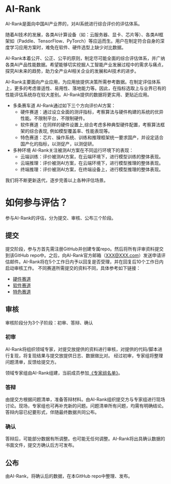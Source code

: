 # AI-Rank
AI-Rank是面向中国AI产业界的，对AI系统进行综合评价的评估体系。

随着AI技术的发展，各类AI计算设备（如：云服务器、显卡、芯片等）、各类AI框架如（Paddle、TensorFlow、PyTorch）等应运而生。用户在制定符合自身的深度学习应用方案时，难免在软件、硬件选型上缺少对比数据。

AI-Rank本着公开、公正、公平的原则，制定尽可能全面的综合评估体系，并广纳各类AI产品性能数据。希望能够切实挖掘人工智能产业发展过程中的需求与痛点，探究AI未来的趋势，助力全产业AI相关企业的发展和AI技术的进步。

AI-Rank主要面向产业应用，为应用放提供决策所需参考数据。在制定评估体系上，更多的考虑普适性、易用性、落地能力等。因此，在指标选取上与业界已有的性能评估系统存在较大差别。AI-Rank提供的数据将更实用、更贴近应用。

- 多条赛车道
AI-Rank通过如下三个方向评价AI方案：
    - 硬件赛道：通过设立全面的测评指标，考察算法与硬件构建的系统的优异性能。不限制平台，不限制硬件。
    - 软件赛道：在同样的硬件设置上,综合考虑多种典型硬件配置，考察算法框架的综合表现, 例如模型覆盖率、性能表现等。
    - 特色赛道：芯片、操作系统、训练和推理框架统一要求国产，并设定适合国产化的指标，以测促产，以测促研。
- 多种环境
AI-Rank关注被测AI方案在不同运行环境下的表现：
    - 云端训练：评价被测AI方案，在云端环境下，进行模型训练的整体表现。
    - 云端推理：评价被测AI方案，在云端环境下，进行模型推理的整体表现。
    - 终端推理：评价被测AI方案，在终端设备上，进行模型推理的整体表现。

我们将不断更新迭代，逐步完善以上各种评估场景。

# 如何参与评估？
参与AI-Rank的评估，分为提交、审核、公布三个阶段。
## 提交
提交阶段，参与方首先需注册GitHub并创建专属repo。然后将所有评审资料提交到该GitHub repo中。之后，向AI-Rank官方邮箱（XXX@XXX.com）发送申请评估邮件。AI-Rank将在5个工作日内予以回复是否受理，并在回复后10个工作日内启动审核工作。
不同赛道所需提交的资料不同，具体参考如下链接：
- [硬件赛道](./hardware)
- [软件赛道](./software)
- [特色赛道](./nationalization)

## 审核
审核阶段分为3个子阶段：初审、答辩、确认
### 初审
AI-Rank将组织领域专家，对提交放提供的资料进行审核，对提供的代码/脚本进行复现，将复现结果与提交放提供日志、数据做比对。
经过初审，专家组将整理问题清单，反馈给提交方。

领域专家组由AI-Rank组建，当前成员参加[《专家组名单》](./expert.md)。

### 答辩
由提交方根据问题清单，准备答辩材料。由AI-Rank组织提交方与专家组进行现场讨论。现场，专家组也可再补充新的问题。问题清单所有问题，均需有明确结论。
答辩内容已纪要形式，伴随最终数据共同公布。

### 确认
答辩后，可能部分数据有所调整。也可能无任何调整。AI-Rank将出具确认数据的书面文件，提交方确认后方可发布。

## 公布
由AI-Rank，将确认后的数据，在本GitHub repo中整理、发布。